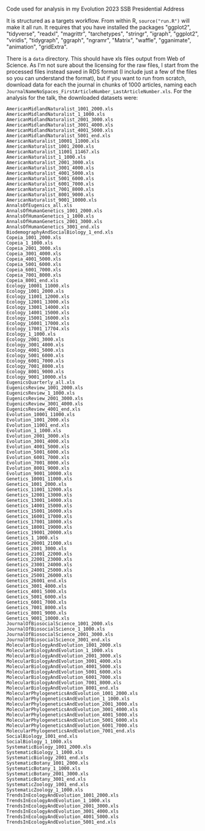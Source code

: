 Code used for analysis in my Evolution 2023 SSB Presidential Address

It is structured as a targets workflow. From within R, `source("run.R")` will make it all run. It requires that you have installed the packages "ggplot2", "tidyverse", "readxl", "magrittr", "tarchetypes", "stringr", "igraph", "ggplot2", "viridis", "tidygraph", "ggraph", "ngramr", "Matrix", "waffle", "gganimate", "animation", "gridExtra".

There is a `data` directory. This should have xls files output from Web of Science. As I'm not sure about the licensing for the raw files, I start from the processed files instead saved in RDS format (I include just a few of the files so you can understand the format), but if you want to run from scratch, download data for each the journal in chunks of 1000 articles, naming each `JournalNameNoSpaces_FirstArticleNumber_LastArticleNumber.xls`. For the analysis for the talk, the downloaded datasets were:

```
AmericanMidlandNaturalist_1001_2000.xls
AmericanMidlandNaturalist_1_1000.xls
AmericanMidlandNaturalist_2001_3000.xls
AmericanMidlandNaturalist_3001_4000.xls
AmericanMidlandNaturalist_4001_5000.xls
AmericanMidlandNaturalist_5001_end.xls
AmericanNaturalist_10001_11000.xls
AmericanNaturalist_1001_2000.xls
AmericanNaturalist_11001_11467.xls
AmericanNaturalist_1_1000.xls
AmericanNaturalist_2001_3000.xls
AmericanNaturalist_3001_4000.xls
AmericanNaturalist_4001_5000.xls
AmericanNaturalist_5001_6000.xls
AmericanNaturalist_6001_7000.xls
AmericanNaturalist_7001_8000.xls
AmericanNaturalist_8001_9000.xls
AmericanNaturalist_9001_10000.xls
AnnalsOfEugenics_all.xls
AnnalsOfHumanGenetics_1001_2000.xls
AnnalsOfHumanGenetics_1_1000.xls
AnnalsOfHumanGenetics_2001_3000.xls
AnnalsOfHumanGenetics_3001_end.xls
BiodemographyAndSocialBiology_1_end.xls
Copeia_1001_2000.xls
Copeia_1_1000.xls
Copeia_2001_3000.xls
Copeia_3001_4000.xls
Copeia_4001_5000.xls
Copeia_5001_6000.xls
Copeia_6001_7000.xls
Copeia_7001_8000.xls
Copeia_8001_end.xls
Ecology_10001_11000.xls
Ecology_1001_2000.xls
Ecology_11001_12000.xls
Ecology_12001_13000.xls
Ecology_13001_14000.xls
Ecology_14001_15000.xls
Ecology_15001_16000.xls
Ecology_16001_17000.xls
Ecology_17001_17704.xls
Ecology_1_1000.xls
Ecology_2001_3000.xls
Ecology_3001_4000.xls
Ecology_4001_5000.xls
Ecology_5001_6000.xls
Ecology_6001_7000.xls
Ecology_7001_8000.xls
Ecology_8001_9000.xls
Ecology_9001_10000.xls
EugenicsQuarterly_all.xls
EugenicsReview_1001_2000.xls
EugenicsReview_1_1000.xls
EugenicsReview_2001_3000.xls
EugenicsReview_3001_4000.xls
EugenicsReview_4001_end.xls
Evolution_10001_11000.xls
Evolution_1001_2000.xls
Evolution_11001_end.xls
Evolution_1_1000.xls
Evolution_2001_3000.xls
Evolution_3001_4000.xls
Evolution_4001_5000.xls
Evolution_5001_6000.xls
Evolution_6001_7000.xls
Evolution_7001_8000.xls
Evolution_8001_9000.xls
Evolution_9001_10000.xls
Genetics_10001_11000.xls
Genetics_1001_2000.xls
Genetics_11001_12000.xls
Genetics_12001_13000.xls
Genetics_13001_14000.xls
Genetics_14001_15000.xls
Genetics_15001_16000.xls
Genetics_16001_17000.xls
Genetics_17001_18000.xls
Genetics_18001_19000.xls
Genetics_19001_20000.xls
Genetics_1_1000.xls
Genetics_20001_21000.xls
Genetics_2001_3000.xls
Genetics_21001_22000.xls
Genetics_22001_23000.xls
Genetics_23001_24000.xls
Genetics_24001_25000.xls
Genetics_25001_26000.xls
Genetics_26001_end.xls
Genetics_3001_4000.xls
Genetics_4001_5000.xls
Genetics_5001_6000.xls
Genetics_6001_7000.xls
Genetics_7001_8000.xls
Genetics_8001_9000.xls
Genetics_9001_10000.xls
JournalOfBiosocialScience_1001_2000.xls
JournalOfBiosocialScience_1_1000.xls
JournalOfBiosocialScience_2001_3000.xls
JournalOfBiosocialScience_3001_end.xls
MolecularBiologyAndEvolution_1001_2000.xls
MolecularBiologyAndEvolution_1_1000.xls
MolecularBiologyAndEvolution_2001_3000.xls
MolecularBiologyAndEvolution_3001_4000.xls
MolecularBiologyAndEvolution_4001_5000.xls
MolecularBiologyAndEvolution_5001_6000.xls
MolecularBiologyAndEvolution_6001_7000.xls
MolecularBiologyAndEvolution_7001_8000.xls
MolecularBiologyAndEvolution_8001_end.xls
MolecularPhylogeneticsAndEvolution_1001_2000.xls
MolecularPhylogeneticsAndEvolution_1_1000.xls
MolecularPhylogeneticsAndEvolution_2001_3000.xls
MolecularPhylogeneticsAndEvolution_3001_4000.xls
MolecularPhylogeneticsAndEvolution_4001_5000.xls
MolecularPhylogeneticsAndEvolution_5001_6000.xls
MolecularPhylogeneticsAndEvolution_6001_7000.xls
MolecularPhylogeneticsAndEvolution_7001_end.xls
SocialBiology_1001_end.xls
SocialBiology_1_1000.xls
SystematicBiology_1001_2000.xls
SystematicBiology_1_1000.xls
SystematicBiology_2001_end.xls
SystematicBotany_1001_2000.xls
SystematicBotany_1_1000.xls
SystematicBotany_2001_3000.xls
SystematicBotany_3001_end.xls
SystematicZoology_1001_end.xls
SystematicZoology_1_1000.xls
TrendsInEcologyAndEvolution_1001_2000.xls
TrendsInEcologyAndEvolution_1_1000.xls
TrendsInEcologyAndEvolution_2001_3000.xls
TrendsInEcologyAndEvolution_3001_4000.xls
TrendsInEcologyAndEvolution_4001_5000.xls
TrendsInEcologyAndEvolution_5001_end.xls
```